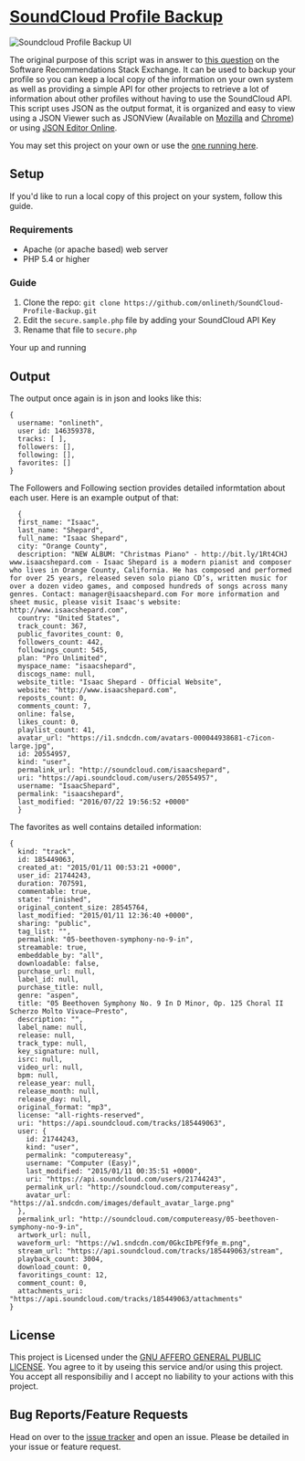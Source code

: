 # [SoundCloud Profile Backup](https://soundcloud.onlineth.com/)

![Soundcloud Profile Backup UI][1]

The original purpose of this script was in answer to [this question](http://softwarerecs.stackexchange.com/a/27700/133) on the Software Recommendations Stack Exchange. It can be used to backup your profile so you can keep a local copy of the information on your own system as well as providing a simple API for other projects to retrieve a lot of information about other profiles without having to use the SoundCloud API. This script uses JSON as the output format, it is organized and easy to view using a JSON Viewer such as JSONView (Available on [Mozilla](https://addons.mozilla.org/en-us/firefox/addon/jsonview/) and [Chrome](https://chrome.google.com/webstore/detail/jsonview/chklaanhfefbnpoihckbnefhakgolnmc?hl=en)) or using [JSON Editor Online](http://www.jsoneditoronline.org/).

You may set this project on your own or use the [one running here](https://soundcloud.onlineth.com/).

## Setup

If you'd like to run a local copy of this project on your system, follow this guide.

### Requirements

- Apache (or apache based) web server
- PHP 5.4 or higher

### Guide

1. Clone the repo: `git clone https://github.com/onlineth/SoundCloud-Profile-Backup.git`
2. Edit the `secure.sample.php` file by adding your SoundCloud API Key
3. Rename that file to `secure.php`

Your up and running

## Output

The output once again is in json and looks like this:

```
{
  username: "onlineth",
  user id: 146359378,
  tracks: [ ],
  followers: [],
  following: [],
  favorites: []
}
```

The Followers and Following section provides detailed informtation about each user. Here is an example output of that:

```
  {
  first_name: "Isaac",
  last_name: "Shepard",
  full_name: "Isaac Shepard",
  city: "Orange County",
  description: "NEW ALBUM: "Christmas Piano" - http://bit.ly/1Rt4CHJ www.isaacshepard.com - Isaac Shepard is a modern pianist and composer who lives in Orange County, California. He has composed and performed for over 25 years, released seven solo piano CD’s, written music for over a dozen video games, and composed hundreds of songs across many genres. Contact: manager@isaacshepard.com For more information and sheet music, please visit Isaac's website: http://www.isaacshepard.com",
  country: "United States",
  track_count: 367,
  public_favorites_count: 0,
  followers_count: 442,
  followings_count: 545,
  plan: "Pro Unlimited",
  myspace_name: "isaacshepard",
  discogs_name: null,
  website_title: "Isaac Shepard - Official Website",
  website: "http://www.isaacshepard.com",
  reposts_count: 0,
  comments_count: 7,
  online: false,
  likes_count: 0,
  playlist_count: 41,
  avatar_url: "https://i1.sndcdn.com/avatars-000044938681-c7icon-large.jpg",
  id: 20554957,
  kind: "user",
  permalink_url: "http://soundcloud.com/isaacshepard",
  uri: "https://api.soundcloud.com/users/20554957",
  username: "IsaacShepard",
  permalink: "isaacshepard",
  last_modified: "2016/07/22 19:56:52 +0000"
  }
```

The favorites as well contains detailed information:

```
{
  kind: "track",
  id: 185449063,
  created_at: "2015/01/11 00:53:21 +0000",
  user_id: 21744243,
  duration: 707591,
  commentable: true,
  state: "finished",
  original_content_size: 28545764,
  last_modified: "2015/01/11 12:36:40 +0000",
  sharing: "public",
  tag_list: "",
  permalink: "05-beethoven-symphony-no-9-in",
  streamable: true,
  embeddable_by: "all",
  downloadable: false,
  purchase_url: null,
  label_id: null,
  purchase_title: null,
  genre: "aspen",
  title: "05 Beethoven Symphony No. 9 In D Minor, Op. 125 Choral II Scherzo Molto Vivace–Presto",
  description: "",
  label_name: null,
  release: null,
  track_type: null,
  key_signature: null,
  isrc: null,
  video_url: null,
  bpm: null,
  release_year: null,
  release_month: null,
  release_day: null,
  original_format: "mp3",
  license: "all-rights-reserved",
  uri: "https://api.soundcloud.com/tracks/185449063",
  user: {
    id: 21744243,
    kind: "user",
    permalink: "computereasy",
    username: "Computer (Easy)",
    last_modified: "2015/01/11 00:35:51 +0000",
    uri: "https://api.soundcloud.com/users/21744243",
    permalink_url: "http://soundcloud.com/computereasy",
    avatar_url: "https://a1.sndcdn.com/images/default_avatar_large.png"
  },
  permalink_url: "http://soundcloud.com/computereasy/05-beethoven-symphony-no-9-in",
  artwork_url: null,
  waveform_url: "https://w1.sndcdn.com/0GkcIbPEf9fe_m.png",
  stream_url: "https://api.soundcloud.com/tracks/185449063/stream",
  playback_count: 3004,
  download_count: 0,
  favoritings_count: 12,
  comment_count: 0,
  attachments_uri: "https://api.soundcloud.com/tracks/185449063/attachments"
}
```

## License

This project is Licensed under the [GNU AFFERO GENERAL PUBLIC LICENSE](https://github.com/onlineth/SoundCloud-Profile-Backup/blob/master/LICENSE). You agree to it by useing this service and/or using this project. You accept all responsibiliy and I accept no liability to your actions with this project.

## Bug Reports/Feature Requests

Head on over to the [issue tracker](https://github.com/onlineth/SoundCloud-Profile-Backup/issues) and open an issue. Please be detailed in your issue or feature request.

  [1]: https://i.imgur.com/8GczFjr.png
